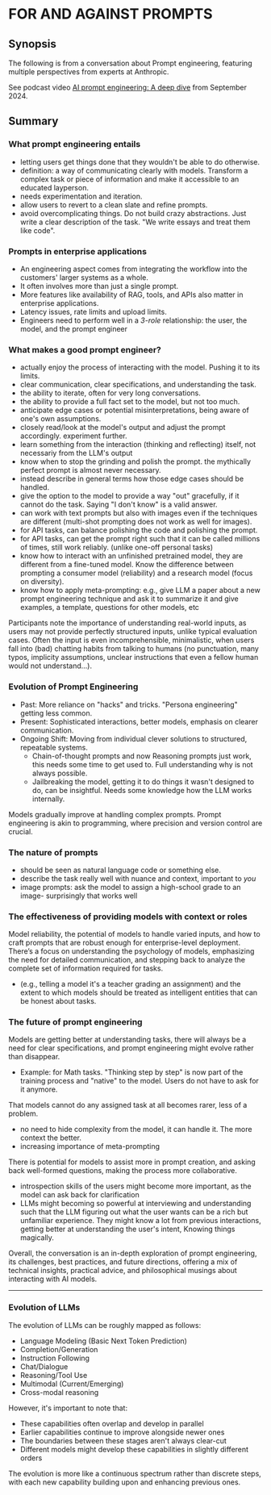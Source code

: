 # FOR AND AGAINST PROMPTS

## Synopsis

The following is from a conversation about Prompt engineering, featuring multiple perspectives from experts at Anthropic.

See podcast video [AI prompt engineering: A deep dive](https://www.youtube.com/watch?v=T9aRN5JkmL8) from September 2024.

## Summary

### What prompt engineering entails

- letting users get things done that they wouldn't be able to do otherwise.
- definition: a way of communicating clearly with models. Transform a complex task or piece of information and make it accessible to an educated layperson.
- needs experimentation and iteration.
- allow users to revert to a clean slate and refine prompts.
- avoid overcomplicating things. Do not build crazy abstractions. Just write a clear description of the task. "We write essays and treat them like code".

### Prompts in enterprise applications

- An engineering aspect comes from integrating the workflow into the customers' larger systems as a whole.  
- It often involves more than just a single prompt.  
- More features like availability of RAG, tools, and APIs also matter in enterprise applications.
- Latency issues, rate limits and upload limits.
- Engineers need to perform well in a _3-role_ relationship: the user, the model, and the prompt engineer

### What makes a good prompt engineer?

- actually enjoy the process of interacting with the model. Pushing it to its limits.
- clear communication, clear specifications, and understanding the task.
- the ability to iterate, often for very long conversations.
- the ability to provide a full fact set to the model, but not too much.
- anticipate edge cases or potential misinterpretations, being aware of one's own assumptions.
- closely read/look at the model's output and adjust the prompt accordingly. experiment further.
- learn something from the interaction (thinking and reflecting) itself, not necessariy from the LLM's output
- know when to stop the grinding and polish the prompt. the mythically perfect prompt is almost never necessary.
- instead describe in general terms how those edge cases should be handled.
- give the option to the model to provide a way "out" gracefully, if it cannot do the task. Saying "I don't know" is a valid answer.
- can work with text prompts but also with images even if the techniques are different (multi-shot prompting does not work as well for images).
- for API tasks, can balance polishing the code and polishing the prompt.
- for API tasks, can get the prompt right such that it can be called millions of times, still work reliably. (unlike one-off personal tasks)
- know how to interact with an unfinished pretrained model, they are different from a fine-tuned model. Know the difference between prompting a consumer model (reliability) and a research model (focus on diversity).
- know how to apply meta-prompting: e.g., give LLM a paper about a new prompt engineering technique and ask it to summarize it and give examples, a template, questions for other models, etc

Participants note the importance of understanding real-world inputs, as users may not provide perfectly structured inputs, unlike typical evaluation cases. Often the input is even incomprehensible, minimalistic, when users fall into (bad) chatting habits from talking to humans (no punctuation, many typos, implicity assumptions, unclear instructions that even a fellow human would not understand...).

### Evolution of Prompt Engineering

- Past: More reliance on "hacks" and tricks. "Persona engineering" getting less common.
- Present: Sophisticated interactions, better models, emphasis on clearer communication.
- Ongoing Shift: Moving from individual clever solutions to structured, repeatable systems.
  - Chain-of-thought prompts and now Reasoning prompts just work, this needs some time to get used to. Full understanding why is not always possible.
  - Jailbreaking the model, getting it to do things it wasn't designed to do, can be insightful. Needs some knowledge how the LLM works internally.

Models gradually improve at handling complex prompts. Prompt engineering is akin to programming, where precision and version control are crucial.

### The nature of prompts

- should be seen as natural language code or something else.
- describe the task really well with nuance and context, important to _you_
- image prompts: ask the model to assign a high-school grade to an image- surprisingly that works well

### The effectiveness of providing models with context or roles

Model reliability, the potential of models to handle varied inputs, and how to craft prompts that are robust enough for enterprise-level deployment. There’s a focus on understanding the psychology of models, emphasizing the need for detailed communication, and stepping back to analyze the complete set of information required for tasks.

- (e.g., telling a model it's a teacher grading an assignment) and the extent to which models should be treated as intelligent entities that can be honest about tasks.

### The future of prompt engineering

Models are getting better at understanding tasks, there will always be a need for clear specifications, and prompt engineering might evolve rather than disappear.

- Example: for Math tasks. "Thinking step by step" is now part of the training process and "native" to the model. Users do not have to ask for it anymore.

That models cannot do any assigned task at all becomes rarer, less of a problem.

- no need to hide complexity from the model, it can handle it. The more context   the better.
- increasing importance of meta-prompting

There is potential for models to assist more in prompt creation, and asking back well-formed questions, making the process more collaborative.

- introspection skills of the users might become more important, as the model can ask back for clarification
- LLMs might becoming so powerful at interviewing and understanding such that the LLM figuring out what the user wants can be a rich but unfamiliar experience. They might know a lot from previous interactions, getting better at understanding the user's intent, Knowing things magically.

Overall, the conversation is an in-depth exploration of prompt engineering, its challenges, best practices, and future directions, offering a mix of technical insights, practical advice, and philosophical musings about interacting with AI models.

--------------------------------------------

### Evolution of LLMs

The evolution of LLMs can be roughly mapped as follows:

- Language Modeling (Basic Next Token Prediction)
- Completion/Generation
- Instruction Following
- Chat/Dialogue
- Reasoning/Tool Use
- Multimodal (Current/Emerging)
- Cross-modal reasoning

However, it's important to note that:

- These capabilities often overlap and develop in parallel
- Earlier capabilities continue to improve alongside newer ones
- The boundaries between these stages aren't always clear-cut
- Different models might develop these capabilities in slightly different orders

The evolution is more like a continuous spectrum rather than discrete steps, with each new capability building upon and enhancing previous ones.
